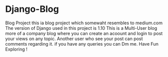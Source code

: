# Django-Blog
Blog Project
this ia blog project which somewaht resembles to medium.com
The version of Django used in this project is 1.10
This is a Multi-User blog more of a company blog where you can create an acoount and login to post your views on any topic.
Another user who see your post can post comments regarding it.
if you have any queries you can Dm me.
Have Fun Exploring !
